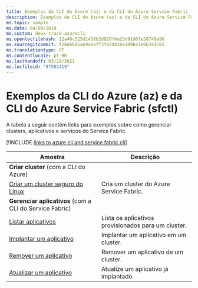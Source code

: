 ```yaml
---
title: Exemplos da CLI do Azure (az) e da CLI do Azure Service Fabric (sfctl)
description: Exemplos de CLI do Azure (az) e da CLI do Azure Service Fabric (sfctl) sobre o gerenciamento de clusters, aplicativos e serviços.
ms.topic: sample
ms.date: 04/09/2018
ms.custom: devx-track-azurecli
ms.openlocfilehash: 12a48c525d1458b2d920f6a25d91d67e58749a96
ms.sourcegitcommit: f28ebb95ae9aaaff3f87d8388a09b41e0b3445b5
ms.translationtype: HT
ms.contentlocale: pt-BR
ms.lasthandoff: 03/29/2021
ms.locfileid: "87502419"
---
```

# <a name="azure-cli-az-and-azure-service-fabric-cli-sfctl-samples"></a>Exemplos da CLI do Azure (az) e da CLI do Azure Service Fabric (sfctl)

A tabela a seguir contém links para exemplos sobre como gerenciar clusters, aplicativos e serviços do Service Fabric.

[!INCLUDE [links to azure cli and service fabric cli](../../includes/service-fabric-sfctl.md)]

| Amostra | Descrição |
|-|-|
| **Criar cluster** (com a CLI do Azure)||
| [Criar um cluster seguro do Linux](./scripts/cli-create-cluster.md)| Cria um cluster do Azure Service Fabric. |
| **Gerenciar aplicativos** (com a CLI do Service Fabric)||
| [Listar aplicativos](./scripts/sfctl-list-applications.md)| Lista os aplicativos provisionados para um cluster.|
| [Implantar um aplicativo](./scripts/cli-deploy-application.md)| Implantar um aplicativo em um cluster.|
| [Remover um aplicativo](./scripts/cli-remove-application.md)| Remover um aplicativo de um cluster.|
| [Atualizar um aplicativo](./scripts/sfctl-upgrade-application.md)| Atualize um aplicativo já implantado.|

